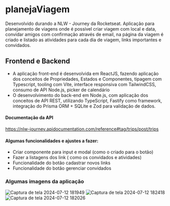 # planejaViagem
Desenvolvido durando a NLW - Journey da Rocketseat. Aplicação para planejamento de viagens onde é possível criar viagem com local e data, convidar amigos com confirmação através de email, na página da viagem é criado e listado as atividades para cada dia de viagem, links importantes e convidados.

## Frontend e Backend
  - A aplicação front-end é desenvolvida em ReactJS, fazendo aplicação dos conceitos de Propriedades, Estados e Componentes, tipagem com Typescript, tooling com Vite, interface responsiva com TailwindCSS, consumo de API Node.js, picker de calendário
  - O desenvolvimento do back-end em Node.js, com aplicação dos conceitos de API REST, utilizando TypeScript, Fastify como framework, integração do Prisma ORM + SQLite e Zod para validação de dados.

#### Documentação da API
https://nlw-journey.apidocumentation.com/reference#tag/trips/post/trips

#### Algumas funcionalidades e ajustes a fazer:
  - Criar componente para input e modal (como o criado para o botão)
  - Fazer a listagens dos link ( como os convidados e atividades)
  - Funcionalidade do botão cadastrar novos links
  - Funcionalidade do botão gerenciar convidados
    
### Algumas imagens da aplicação
![Captura de tela 2024-07-12 181949](https://github.com/user-attachments/assets/c2fab644-fdea-4d13-b20c-308657be28db)
![Captura de tela 2024-07-12 182418](https://github.com/user-attachments/assets/9718d939-6c03-44bd-ab95-b9d343bf378c)
![Captura de tela 2024-07-12 182026](https://github.com/user-attachments/assets/19442fe6-ce0e-4983-b50d-fb5722ef2ea2)



